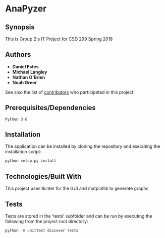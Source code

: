# AnaPyzer

## Synopsis

This is Group 2's IT Project for CSD 299 Spring 2018

## Authors

* **Daniel Estes**
* **Michael Langley**
* **Nathan O'Brien**
* **Noah Greer**

See also the list of [contributors](https://github.com/NoahGreer/AnaPyzer/contributors) who participated in this project.

## Prerequisites/Dependencies
	Python 3.6

## Installation
The application can be installed by cloning the repository and executing the installation script:
```python
python setup.py install
```

## Technologies/Built With
This project uses tkinter for the GUI and matplotlib to generate graphs

## Tests
Tests are stored in the 'tests' subfolder and can be run by executing the following from the project root directory:
```python
python -m unittest discover tests
```
